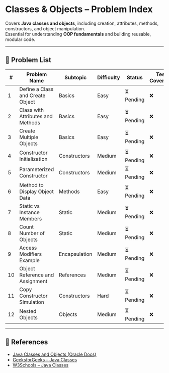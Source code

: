 # Classes & Objects – Problem Index

Covers **Java classes and objects**, including creation, attributes, methods, constructors, and object manipulation.  
Essential for understanding **OOP fundamentals** and building reusable, modular code.

---

## 📌 Problem List

| # | Problem Name | Subtopic | Difficulty | Status | Test Coverage |
|---|--------------|----------|------------|--------|---------------|
| 1 | Define a Class and Create Object | Basics | Easy | ⏳ Pending | ❌ |
| 2 | Class with Attributes and Methods | Basics | Easy | ⏳ Pending | ❌ |
| 3 | Create Multiple Objects | Basics | Easy | ⏳ Pending | ❌ |
| 4 | Constructor Initialization | Constructors | Medium | ⏳ Pending | ❌ |
| 5 | Parameterized Constructor | Constructors | Medium | ⏳ Pending | ❌ |
| 6 | Method to Display Object Data | Methods | Easy | ⏳ Pending | ❌ |
| 7 | Static vs Instance Members | Static | Medium | ⏳ Pending | ❌ |
| 8 | Count Number of Objects | Static | Medium | ⏳ Pending | ❌ |
| 9 | Access Modifiers Example | Encapsulation | Medium | ⏳ Pending | ❌ |
| 10 | Object Reference and Assignment | References | Medium | ⏳ Pending | ❌ |
| 11 | Copy Constructor Simulation | Constructors | Hard | ⏳ Pending | ❌ |
| 12 | Nested Objects | Objects | Medium | ⏳ Pending | ❌ |

---

## 🔗 References

- [Java Classes and Objects (Oracle Docs)](https://docs.oracle.com/javase/tutorial/java/javaOO/classes.html)
- [GeeksforGeeks – Java Classes](https://www.geeksforgeeks.org/classes-and-objects-in-java/)
- [W3Schools – Java Classes](https://www.w3schools.com/java/java_classes.asp)
